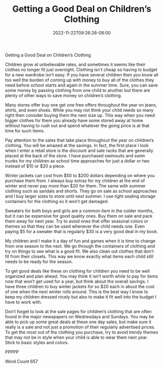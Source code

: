 ﻿---
title: "Getting a Good Deal on Children’s Clothing"
date: 2022-11-22T09:26:26-08:00
description: "txt Tips for Web Success"
featured_image: "/images/txt.jpg"
tags: ["txt"]
---

Getting a Good Deal on Children’s Clothing

Children grow at unbelievable rates, and sometimes it seems like their clothes no longer fit just overnight. Clothing isn’t cheap so having to budget for a new wardrobe isn’t easy. If you have several children then you know all too well the burden of coming up with money to buy all of the clothes they need before school starts and again in the summer time. Sure, you can save some money by passing clothing from one child to another but there are plenty of other ways to save money on children’s clothing.

Many stores offer buy one get one free offers throughout the year on jeans, shirts, and even shoes. While you may not think your child needs so many right then consider buying them the next size up. This way when you need bigger clothes for them you already have some stored away at home without having to rush out and spend whatever the going price is at that time for such items. 

Pay attention to the sales that take place throughout the year on children’s clothing. You will be amazed at the savings. In fact, the first place I look when I enter a retail store is the discount and sale racks that are generally placed at the back of the store. I have purchased swimsuits and swim trunks for my children as school time approaches for just a dollar or two instead of $10 or $20 a piece.

Winter jackets can cost from $50 to $200 dollars depending on where you purchase them from. I always buy extras for my children at the end of winter and never pay more than $20 for them. The same with summer clothing such as sandals and shorts. They go on sale as school approaches and I buy larger sizes to store until next summer. I use tight sealing storage containers for the clothing so it won’t get damaged. 

Sweaters for both boys and girls are a common item in the colder months, but it can be expensive for good quality ones. Buy them on sale and pack them away for next year. Try to avoid ones that offer seasonal colors or themes so that they can be used whenever the child needs one. Even paying $5 for a sweater that is regularly $30 is a very good deal in my book. 

My children and I make it a day of fun and games when it is time to change from one season to the next. We go through the containers of clothing and try on things to see what is a good fit. We also clean out clothes that don’t fit from their closets. This way we know exactly what items each child still needs to be ready for the season. 

To get good deals like these on clothing for children you need to be well organized and plan ahead. You may think it isn’t worth while to pay for items now that won’t get used for a year, but think about the overall savings. I have three children to buy winter jackets for so $20 each in about the cost of one when the next winter rolls around. This is the best way I know to keep my children dressed nicely but also to make it fit well into the budget I have to work with. 

Don’t forget to look at the sale pages for children’s clothing that are often found in the major newspapers on Wednesdays and Sundays. You may be able to pick up some great deals at these one day sales, but make sure it really is a sale and not just a promotion of their regularly advertised prices. To get the most out of the clothing you purchase, try to avoid trendy themes that may not be in style when your child is able to wear them next year. Stick to basic styles and colors. 

PPPPP

Word Count 657

